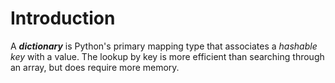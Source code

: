 # Introduction

A _**dictionary**_ is Python's primary mapping type that associates a _hashable key_ with a value. The lookup by key is more efficient than searching through an array, but does require more memory.
